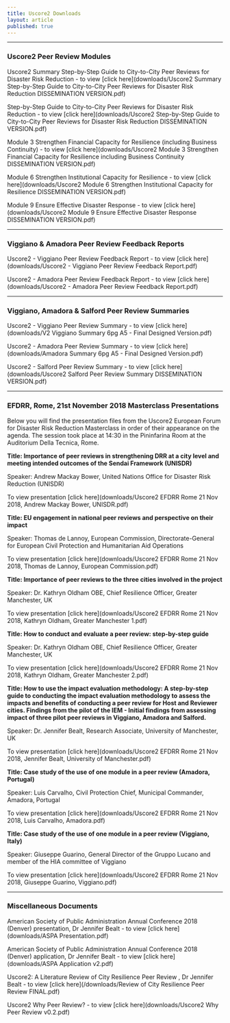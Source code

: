 ```yaml
---
title: Uscore2 Downloads
layout: article
published: true
---
```

-------------------------------------------------------------------------------------------------------------

### Uscore2 Peer Review Modules

Uscore2 Summary Step-by-Step Guide to City-to-City Peer Reviews for Disaster Risk Reduction - to view [click here](downloads/Uscore2 Summary Step-by-Step Guide to City-to-City Peer Reviews for Disaster Risk Reduction DISSEMINATION VERSION.pdf)

Step-by-Step Guide to City-to-City Peer Reviews for Disaster Risk Reduction - to view [click here](downloads/Uscore2 Step-by-Step Guide to City-to-City Peer Reviews for Disaster Risk Reduction DISSEMINATION VERSION.pdf)

Module 3 Strengthen Financial Capacity for Resilience (including Business Continuity) - to view [click here](downloads/Uscore2 Module 3 Strengthen Financial Capacity for Resilience including Business Continuity DISSEMINATION VERSION.pdf)

Module 6 Strengthen Institutional Capacity for Resilience - to view [click here](downloads/Uscore2 Module 6 Strengthen Institutional Capacity for Resilience DISSEMINATION VERSION.pdf)

Module 9 Ensure Effective Disaster Response - to view [click here](downloads/Uscore2 Module 9 Ensure Effective Disaster Response DISSEMINATION VERSION.pdf)

-------------------------------------------------------------------------------------------------------------

### Viggiano & Amadora Peer Review Feedback Reports

Uscore2 - Viggiano Peer Review Feedback Report - to view [click here](downloads/Uscore2 - Viggiano Peer Review Feedback Report.pdf)

Uscore2 - Amadora Peer Review Feedback Report - to view [click here](downloads/Uscore2 - Amadora Peer Review Feedback Report.pdf)

-------------------------------------------------------------------------------------------------------------

### Viggiano, Amadora & Salford Peer Review Summaries

Uscore2 - Viggiano Peer Review Summary - to view [click here](downloads/V2 Viggiano Summary 6pg A5 - Final Designed Version.pdf)

Uscore2 - Amadora Peer Review Summary - to view [click here](downloads/Amadora Summary 6pg A5 - Final Designed Version.pdf)

Uscore2 - Salford Peer Review Summary - to view [click here](downloads/Uscore2 Salford Peer Review Summary DISSEMINATION VERSION.pdf)

-------------------------------------------------------------------------------------------------------------

### EFDRR, Rome, 21st November 2018 Masterclass Presentations

Below you will find the presentation files from the Uscore2 European Forum for Disaster Risk Reduction Masterclass in order of their appearance on the agenda. The session took place at 14:30 in the Pininfarina Room at the Auditorium Della Tecnica, Rome.

**Title: Importance of peer reviews in strengthening DRR at a city level and meeting intended outcomes of the Sendai Framework (UNISDR)**

Speaker: Andrew Mackay Bower, United Nations Office for Disaster Risk Reduction (UNISDR)

To view presentation [click here](downloads/Uscore2 EFDRR Rome 21 Nov 2018, Andrew Mackay Bower, UNISDR.pdf)

**Title: EU engagement in national peer reviews and perspective on their impact**

Speaker: Thomas de Lannoy, European Commission, Directorate-General for European Civil Protection and Humanitarian Aid Operations	

To view presentation [click here](downloads/Uscore2 EFDRR Rome 21 Nov 2018, Thomas de Lannoy, European Commission.pdf)

**Title: Importance of peer reviews to the three cities involved in the project**

Speaker: Dr. Kathryn Oldham OBE, Chief Resilience Officer, Greater Manchester, UK	

To view presentation [click here](downloads/Uscore2 EFDRR Rome 21 Nov 2018, Kathryn Oldham, Greater Manchester 1.pdf)

**Title: How to conduct and evaluate a peer review: step-by-step guide**

Speaker: Dr. Kathryn Oldham OBE, Chief Resilience Officer, Greater Manchester, UK

To view presentation [click here](downloads/Uscore2 EFDRR Rome 21 Nov 2018, Kathryn Oldham, Greater Manchester 2.pdf)

**Title: How to use the impact evaluation methodology: A step-by-step guide to conducting the impact evaluation methodology to assess the impacts and benefits of conducting a peer review for Host and Reviewer cities. Findings from the pilot of the IEM - Initial findings from assessing impact of three pilot peer reviews in Viggiano, Amadora and Salford.**

Speaker: Dr. Jennifer Bealt, Research Associate, University of Manchester, UK

To view presentation [click here](downloads/Uscore2 EFDRR Rome 21 Nov 2018, Jennifer Bealt, University of Manchester.pdf)

**Title: Case study of the use of one module in a peer review (Amadora, Portugal)**

Speaker: Luis Carvalho, Civil Protection Chief, Municipal Commander, Amadora, Portugal

To view presentation [click here](downloads/Uscore2 EFDRR Rome 21 Nov 2018, Luis Carvalho, Amadora.pdf)

**Title: Case study of the use of one module in a peer review (Viggiano, Italy)**

Speaker: Giuseppe Guarino, General Director of the Gruppo Lucano and member of the HIA committee of Viggiano

To view presentation [click here](downloads/Uscore2 EFDRR Rome 21 Nov 2018, Giuseppe Guarino, Viggiano.pdf)


-------------------------------------------------------------------------------------------------------------

### Miscellaneous Documents

American Society of Public Administration Annual Conference 2018 (Denver) presentation, Dr Jennifer Bealt - to view [click here](downloads/ASPA Presentation.pdf)

American Society of Public Administration Annual Conference 2018 (Denver) application, Dr Jennifer Bealt - to view [click here](downloads/ASPA Application v2.pdf)

Uscore2: A Literature Review of City Resilience Peer Review , Dr Jennifer Bealt - to view [click here](/downloads/Review of City Resilience Peer Review FINAL.pdf)

Uscore2 Why Peer Review? - to view [click here](downloads/Uscore2 Why Peer Review v0.2.pdf)
